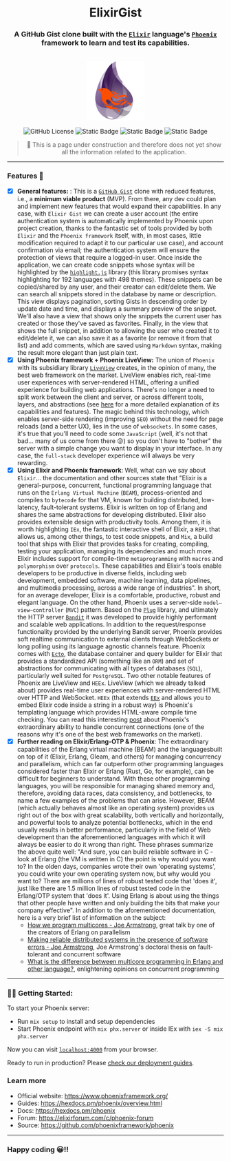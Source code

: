 <div align="center">

# ElixirGist


### A GitHub Gist clone built with the [`Elixir`](https://elixir-lang.org/) language's [`Phoenix`](https://www.phoenixframework.org/) framework to learn and test its capabilities.

<br />

<img src="docs/app-logo.png" width="27%">

<br />
  
![GitHub License](https://img.shields.io/github/license/emarifer/elixir_gist) ![Static Badge](https://img.shields.io/badge/Elixir-%3E=1.18-6e4a7e) ![Static Badge](https://img.shields.io/badge/Erlang/OTP-%3E=27-B83998) ![Static Badge](https://img.shields.io/badge/PhoenixFramework-%3E=1.7.21-fd4f00)


> 🚧 This is a page under construction and therefore does not yet show all
> the information related to the application.

</div>

<hr />

### Features 🚀

- [x] **General features:** : This is a [`GitHub Gist`](https://gist.github.com/discover) clone with reduced features, i.e., a **minimum viable product** (MVP). From there, any dev could plan and implement new features that would expand their capabilities. In any case, with `Elixir Gist` we can create a user account (the entire authentication system is automatically implemented by Phoenix upon project creation, thanks to the fantastic set of tools provided by both `Elixir` and the `Phoenix framework` itself, with, in most cases, little modification required to adapt it to our particular use case), and account confirmation via email; the authentication system will ensure the protection of views that require a logged-in user. Once inside the application, we can create code snippets whose syntax will be highlighted by the [`highlight.js`](https://highlightjs.org/) library (this library promises syntax highlighting for 192 languages ​​with 498 themes). These snippets can be copied/shared by any user, and their creator can edit/delete them. We can search all snippets stored in the database by name or description. This view displays pagination, sorting Gists in descending order by update date and time, and displays a summary preview of the snippet. We'll also have a view that shows only the snippets the current user has created or those they've saved as favorites. Finally, in the view that shows the full snippet, in addition to allowing the user who created it to edit/delete it, we can also save it as a favorite (or remove it from that list) and add comments, which are saved using `Markdown` syntax, making the result more elegant than just plain text.
- [x] **Using Phoenix framework + Phoenix LiveView:** The union of `Phoenix` with its subsidiary library [`LiveView`](https://hexdocs.pm/phoenix_live_view) creates, in the opinion of many, the best web framework on the market. LiveView enables rich, real-time user experiences with server-rendered HTML, offering a unified experience for building web applications. There's no longer a need to split work between the client and server, or across different tools, layers, and abstractions (see [here](https://github.com/phoenixframework/phoenix_live_view?tab=readme-ov-file#phoenix-liveview) for a more detailed explanation of its capabilities and features). The magic behind this technology, which enables server-side rendering (improving `SEO`) without the need for page reloads (and a better UX), lies in the use of `websockets`. In some cases, it's true that you'll need to code some `JavaScript` (well, it's not that bad… many of us come from there 😜) so you don't have to "bother" the server with a simple change you want to display in your interface. In any case, the `full-stack` developer experience will always be very rewarding.
- [x] **Using Elixir and Phoenix framework**: Well, what can we say about `Elixir`… the documentation and other sources state that "Elixir is a general-purpose, concurrent, functional programming language that runs on the `Erlang Virtual Machine` (`BEAM`), process-oriented and compiles to `bytecode` for that VM, known for building distributed, low-latency, fault-tolerant systems. Elixir is written on top of Erlang and shares the same abstractions for developing distributed. Elixir also provides extensible design with productivity tools. Among them, it is worth highlighting `IEx`, the fantastic interactive shell of Elixir, a `REPL` that allows us, among other things, to test code snippets, and `Mix`, a build tool that ships with Elixir that provides tasks for creating, compiling, testing your application, managing its dependencies and much more. Elixir includes support for compile-time `metaprogramming` with `macros` and `polymorphism` over `protocols`. These capabilities and Elixir's tools enable developers to be productive in diverse fields, including web development, embedded software, machine learning, data pipelines, and multimedia processing, across a wide range of industries". In short, for an average developer, Elixir is a comfortable, productive, robust and elegant language. On the other hand, Phoenix uses a server-side `model–view–controller` (`MVC`) pattern. Based on the [`Plug`](https://hexdocs.pm/plug/readme.html) library, and ultimately the HTTP server [`Bandit`](https://hexdocs.pm/bandit/Bandit.html) it was developed to provide highly performant and scalable web applications. In addition to the request/response functionality provided by the underlying Bandit server, Phoenix provides soft realtime communication to external clients through WebSockets or long polling using its language agnostic channels feature. Phoenix comes with [`Ecto`](https://hexdocs.pm/ecto/getting-started.html), the database container and query builder for Elixir that provides a standardized API (something like an `ORM`) and set of abstractions for communicating with all types of databases (`SQL`), particularly well suited for `PostgreSQL`. Two other notable features of Phoenix are LiveView and `HEEx`. LiveView (which we already talked about) provides real-time user experiences with server-rendered HTML over HTTP and WebSocket. `HEEx` (that extends [`EEx`](https://hexdocs.pm/eex/EEx.html) and allows you to embed Elixir code inside a string in a robust way) is Phoenix's templating language which provides HTML-aware compile time checking. You can read this interesting [post](https://www.phoenixframework.org/blog/the-road-to-2-million-websocket-connections) about Phoenix's extraordinary ability to handle concurrent connections (one of the reasons why it's one of the best web frameworks on the market).
- [x] **Further reading on Elixir/Erlang-OTP & Phoenix**: The extraordinary capabilities of the Erlang virtual machine (BEAM) and the languages ​​built on top of it (Elixir, Erlang, Gleam, and others) for managing concurrency and parallelism, which can far outperform other programming languages ​​considered faster than Elixir or Erlang (Rust, Go, for example), can be difficult for beginners to understand. With these other programming languages, you will be responsible for managing shared memory and, therefore, avoiding data races, data consistency, and bottlenecks, to name a few examples of the problems that can arise. However, BEAM (which actually behaves almost like an operating system) provides us right out of the box with great scalability, both vertically and horizontally, and powerful tools to analyze potential bottlenecks, which in the end usually results in better performance, particularly in the field of Web development than the aforementioned languages ​​with which it will always be easier to do it wrong than right. These phrases summarize the above quite well: "And sure, you can build reliable software in C - look at Erlang (the VM is written in C) the point is why would you want to? In the olden days, companies wrote their own 'operating systems', you could write your own operating system now, but why would you want to? There are millions of lines of robust tested code that 'does it', just like there are 1.5 million lines of robust tested code in the Erlang/OTP system that 'does it'. Using Erlang is about using the things that other people have written and only building the bits that make your company effective". In addition to the aforementioned documentation, here is a very brief list of information on the subject:
  * [How we program multicores - Joe Armstrong](https://www.youtube.com/watch?v=bo5WL5IQAd0), great talk by one of the creators of Erlang on parallelism
  * [Making reliable distributed systems in the presence of software errors - Joe Armstrong](https://erlang.org/download/armstrong_thesis_2003.pdf), Joe Armstrong's doctoral thesis on fault-tolerant and concurrent software
  * [What is the difference between multicore programming in Erlang and other language?](https://stackoverflow.com/questions/641326/what-is-the-difference-between-multicore-programming-in-erlang-and-other-languag/641873#641873), enlightening opinions on concurrent programming

---

### 👨‍🚀 Getting Started:

To start your Phoenix server:

  * Run `mix setup` to install and setup dependencies
  * Start Phoenix endpoint with `mix phx.server` or inside IEx with `iex -S mix phx.server`

Now you can visit [`localhost:4000`](http://localhost:4000) from your browser.

Ready to run in production? Please [check our deployment guides](https://hexdocs.pm/phoenix/deployment.html).

### Learn more

  * Official website: https://www.phoenixframework.org/
  * Guides: https://hexdocs.pm/phoenix/overview.html
  * Docs: https://hexdocs.pm/phoenix
  * Forum: https://elixirforum.com/c/phoenix-forum
  * Source: https://github.com/phoenixframework/phoenix

---

### Happy coding 😀!!
